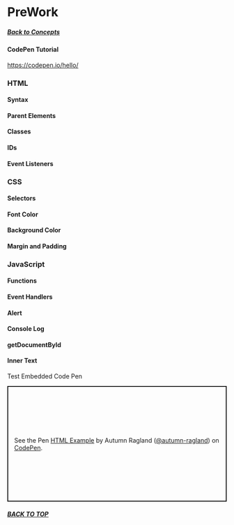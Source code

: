 # PreWork 
##### [Back to Concepts](./README.md)

#### CodePen Tutorial 
https://codepen.io/hello/

### HTML
#### Syntax
#### Parent Elements
#### Classes
#### IDs
#### Event Listeners

### CSS
#### Selectors
#### Font Color
#### Background Color
#### Margin and Padding

### JavaScript
#### Functions
#### Event Handlers
#### Alert
#### Console Log
#### getDocumentById
#### Inner Text

Test Embedded Code Pen

<p class="codepen" data-height="265" data-theme-id="dark" data-default-tab="html,result" data-user="autumn-ragland" data-slug-hash="wvKmYBz" style="height: 265px; box-sizing: border-box; display: flex; align-items: center; justify-content: center; border: 2px solid; margin: 1em 0; padding: 1em;" data-pen-title="HTML Example">
  <span>See the Pen <a href="https://codepen.io/autumn-ragland/pen/wvKmYBz">
  HTML Example</a> by Autumn Ragland (<a href="https://codepen.io/autumn-ragland">@autumn-ragland</a>)
  on <a href="https://codepen.io">CodePen</a>.</span>
</p>

##### [BACK TO TOP](#PreWork)
